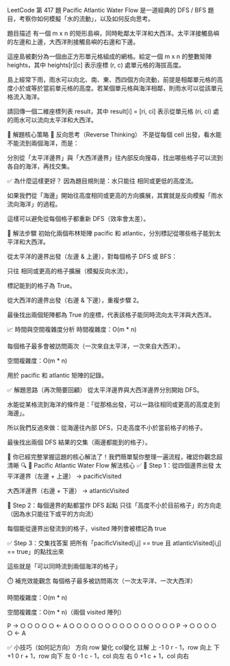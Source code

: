 LeetCode 第 417 題 Pacific Atlantic Water Flow 是一道經典的 DFS / BFS 題目，考察你如何模擬「水的流動」，以及如何反向思考。

題目描述
有一個 m x n 的矩形島嶼，同時毗鄰太平洋和大西洋。太平洋接觸島嶼的左邊和上邊，大西洋則接觸島嶼的右邊和下邊。

這座島被劃分為一個由正方形單元格組成的網格。給定一個 m x n 的整數矩陣 heights，其中 heights[r][c] 表示座標 (r, c) 處單元格的海拔高度。

島上經常下雨，雨水可以向北、南、東、西四個方向流動，前提是相鄰單元格的高度小於或等於當前單元格的高度。若某個單元格與海洋相鄰，則雨水可以從該單元格流入海洋。

請回傳一個二維座標列表 result，其中 result[i] = [ri, ci] 表示從單元格 (ri, ci) 處的雨水可以流向太平洋和大西洋。

🧠 解題核心策略
🔄 反向思考（Reverse Thinking）
不是從每個 cell 出發，看水能不能流到兩個海洋，而是：

分別從「太平洋邊界」與「大西洋邊界」往內部反向搜尋，找出哪些格子可以流到各自的海洋，再找交集。

✅ 為什麼這樣更好？
因為題目規則是：水只能往 相同或更低的高度流。

如果我們從「海邊」開始往高度相同或更高的方向擴展，其實就是反向模擬「雨水流向海洋」的過程。

這樣可以避免從每個格子都重新 DFS（效率會太差）。

🔧 解法步驟
初始化兩個布林矩陣 pacific 和 atlantic，分別標記從哪些格子能到太平洋和大西洋。

從太平洋的邊界出發（左邊 & 上邊），對每個格子 DFS 或 BFS：

只往 相同或更高的格子擴展（模擬反向水流）。

標記能到的格子為 True。

從大西洋的邊界出發（右邊 & 下邊），重複步驟 2。

最後找出兩個矩陣都為 True 的座標，代表該格子能同時流向太平洋與大西洋。

📈 時間與空間複雜度分析
時間複雜度：O(m * n)

每個格子最多會被訪問兩次（一次來自太平洋，一次來自大西洋）。

空間複雜度：O(m * n)

用於 pacific 和 atlantic 矩陣的記錄。

✅ 解題思路（再次簡要回顧）
從太平洋邊界與大西洋邊界分別開始 DFS。

水能從某格流到海洋的條件是：「從那格出發，可以一路往相同或更高的高度走到海邊」。

所以我們反過來做：從海邊往內部 DFS，只走高度不小於當前格子的格子。

最後找出兩個 DFS 結果的交集（兩邊都能到的格子）。

👏 你已經完整掌握這題的核心解法了！我們簡單幫你整理一遍流程，確認你觀念超清晰 🔍
🌊 Pacific Atlantic Water Flow 解法核心 ✅
🧱 Step 1：從四個邊界出發
太平洋邊界（左邊 + 上邊） → pacificVisited

大西洋邊界（右邊 + 下邊） → atlanticVisited

🔁 Step 2：每個邊界的點都當作 DFS 起點
只往「高度不小於目前格子」的方向走（因為水只能往下或平的方向流）

每個能從邊界出發流到的格子，visited 陣列會被標記為 true

✅ Step 3：交集找答案
把所有「pacificVisited[i,j] == true 且 atlanticVisited[i,j] == true」的點找出來

這些就是「可以同時流到兩個海洋的格子」

⏱️ 補充效能觀念
每個格子最多被訪問兩次（一次太平洋、一次大西洋）

時間複雜度：O(m * n)

空間複雜度：O(m * n)（兩個 visited 陣列）

P → ○ ○ ○ ○ ○ ← A
    ○ ○ ○ ○ ○
    ○ ○ ○ ○ ○
    ○ ○ ○ ○ ○
P → ○ ○ ○ ○ ○ ← A

✅ 小技巧（如何記方向）
方向	row 變化	col變化	 註解
上	    -1	        0	    r - 1，row 向上
下	    +1	        0	    r + 1，row 向下
左	    0	        -1	    c - 1，col 向左
右	    0	        +1	    c + 1，col 向右